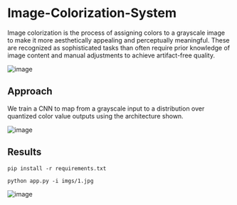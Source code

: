 # Image-Colorization-System

Image colorization is the process of assigning colors to a grayscale image to make it more aesthetically appealing and perceptually meaningful. These are recognized as sophisticated tasks than often require prior knowledge of image content and manual adjustments to achieve artifact-free quality.

![image](https://user-images.githubusercontent.com/64821137/188227907-666ff003-9e30-40b9-b3a7-b5df11df29b0.png)

## Approach

We train a CNN to map from a grayscale input to a distribution over quantized color value outputs using the architecture shown. 

![image](https://user-images.githubusercontent.com/64821137/188229119-fba122d4-5041-4a2b-a9b1-262a5a5efff7.png)

## Results

```
pip install -r requirements.txt

python app.py -i imgs/1.jpg
```

![image](https://user-images.githubusercontent.com/64821137/188229793-2f3d5851-51f2-4611-ae49-0d87597513f0.png)
